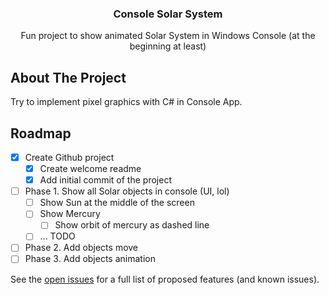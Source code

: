 <div align="center">
 <!--  <a href="https://github.com/othneildrew/Best-README-Template">
    <img src="images/logo.png" alt="Logo" width="80" height="80">
  </a>-->

  <h3 align="center">Console Solar System</h3>

  <p align="center">
    Fun project to show animated Solar System in Windows Console (at the beginning at least)
    <br />
  </p>
</div>



<!-- ABOUT THE PROJECT -->
## About The Project

Try to implement pixel graphics with C# in Console App. 

<!-- ROADMAP -->
## Roadmap

- [x] Create Github project
  - [x] Create welcome readme
  - [x] Add initial commit of the project
- [ ] Phase 1. Show all Solar objects in console (UI, lol)
   - [ ] Show Sun at the middle of the screen
   - [ ] Show Mercury
     - [ ] Show orbit of mercury as dashed line
   - [ ] ... TODO
- [ ] Phase 2. Add objects move
- [ ] Phase 3. Add objects animation

See the [open issues](https://github.com/github_username/repo_name/issues) for a full list of proposed features (and known issues).


